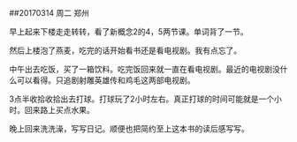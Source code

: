 ##20170314   周二   郑州

早上起来下楼走走转转，看了新概念2的4，5两节课。单词背了一节。

然后上楼泡了燕麦，吃完的话开始看书还是看电视剧。我有点忘了。

中午出去吃饭，买了一箱饮料。吃完饭回来就一直在看电视剧。最近的电视剧没什么可以看得。只追剧射雕英雄传和鸡毛这两部电视剧。

3点半收拾收拾出去打球。打球玩了2小时左右。真正打球的时间可能就是一个小时。回来路上买点水果。

晚上回来洗洗澡，写写日记。顺便也把简约至上这本书的读后感写写。


